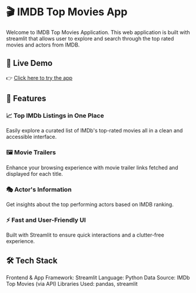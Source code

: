 # 🎬 IMDB Top Movies App

Welcome to IMDB Top Movies Application. This web application is built with streamlit that allows user to explore and search through the top rated movies and actors from IMDB.

## 🚀 Live Demo
👉 [Click here to try the app]([https://imdb-top-movies-app-by-sindhura.streamlit.app/]) 

## 📌 Features
### 📈 Top IMDb Listings in One Place
  Easily explore a curated list of IMDb's top-rated movies all in a clean and accessible interface.
  
### 🖼️ Movie Trailers
  Enhance your browsing experience with movie trailer links fetched and displayed for each title.

### 🎭 Actor's Information
  Get insights about the top performing actors based on IMDB ranking. 

### ⚡ Fast and User-Friendly UI
Built with Streamlit to ensure quick interactions and a clutter-free experience.

## 🛠️ Tech Stack
Frontend & App Framework: Streamlit
Language: Python
Data Source: IMDb Top Movies (via API)
Libraries Used: pandas, streamlit
